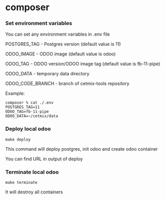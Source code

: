 # composer

### Set environment variables

You can set any environment variables in .env file

POSTGRES_TAG - Postgres version (default value is 11)

ODOO_IMAGE - ODOO image (default value is odoo)

ODOO_TAG - ODOO version/ODOO image tag (default value is fb-11-pipe)

ODOO_DATA - temporary data directory

ODOO_CODE_BRANCH - branch of cetmix-tools repository

Example:
```
composer % cat ./.env
POSTGRES_TAG=11
ODOO_TAG=fb-11-pipe
ODOO_DATA=~/cetmix/data
```

### Deploy local odoo

```make deploy``` 

This command will deploy postgres, init odoo and create odoo container

You can find URL in output of deploy

### Terminate local odoo

```make terminate``` 

It will destroy all containers